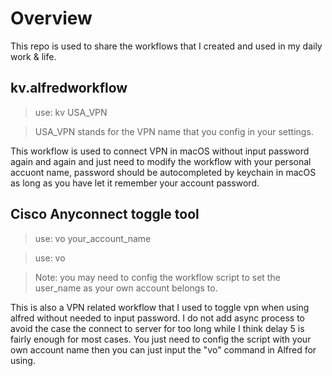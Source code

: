 # Overview
This repo is used to share the workflows that I created and used in my daily work & life.

## kv.alfredworkflow
> use: kv USA_VPN

> USA_VPN stands for the VPN name that you config in your settings.

This workflow is used to connect VPN in macOS without input password again and again and just need to modify the
workflow with your personal accuont name, password should be autocompleted by keychain in macOS as long as you have let
it remember your account password.

## Cisco Anyconnect toggle tool 
> use: vo your_account_name

> use: vo 

> Note: you may need to config the workflow script to set the user_name as your own account belongs to.

This is also a VPN related workflow that I used to toggle vpn when using alfred without needed to input password. I do
not add async process to avoid the case the connect to server for too long while I think delay 5 is fairly enough for
most cases. You just need to config the script with your own account name then you can just input the "vo" command in
Alfred for using.

